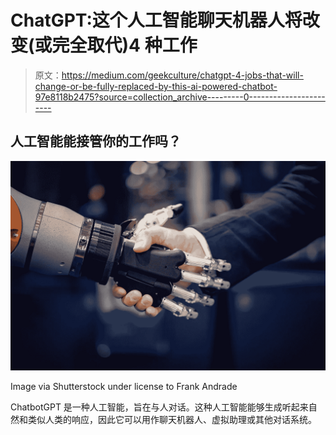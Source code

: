 # ChatGPT:这个人工智能聊天机器人将改变(或完全取代)4 种工作

> 原文：<https://medium.com/geekculture/chatgpt-4-jobs-that-will-change-or-be-fully-replaced-by-this-ai-powered-chatbot-97e8118b2475?source=collection_archive---------0----------------------->

## 人工智能能接管你的工作吗？

![](img/a52b2fca3727e447c42751b3ccbc323c.png)

Image via Shutterstock under license to Frank Andrade

ChatbotGPT 是一种人工智能，旨在与人对话。这种人工智能能够生成听起来自然和类似人类的响应，因此它可以用作聊天机器人、虚拟助理或其他对话系统。